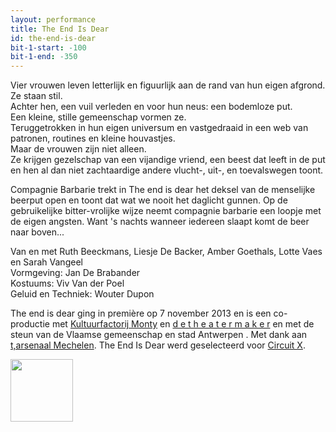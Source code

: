 ```yaml
---
layout: performance
title: The End Is Dear
id: the-end-is-dear
bit-1-start: -100
bit-1-end: -350
---
```

<style>
  #main {
    background: #080808 url({{ site.baseurl }}/img/the-end-is-dear-background.jpg);
  }

  #content {
    color: #fff;
    text-shadow: 1px 1px 1px rgba(0, 0, 0, 0.5);
  }

  @media (min-width: 666px) {
    #background-bit-1 {
      width: 100%;
      height: 1500px;
      position: absolute;
      bottom: 0;
      background: url({{ site.baseurl }}/img/the-end-is-dear-bit-1.png) no-repeat bottom right;
    }
  }
</style>
Vier vrouwen leven letterlijk en figuurlijk aan de rand van hun eigen afgrond.<br>
Ze staan stil.<br>
Achter hen, een vuil verleden en voor hun neus: een bodemloze put.<br>
Een kleine, stille gemeenschap vormen ze.<br>
Teruggetrokken in hun eigen universum en vastgedraaid in een web van patronen, routines en kleine houvastjes.<br>
Maar de vrouwen zijn niet alleen.<br>
Ze krijgen gezelschap van een vijandige vriend, een beest dat leeft in de put en hen al dan niet zachtaardige andere vlucht-, uit-, en toevalswegen toont.

Compagnie Barbarie trekt in The end is dear het deksel van de menselijke beerput open en toont dat wat we nooit het daglicht gunnen. Op de gebruikelijke bitter-vrolijke wijze neemt compagnie barbarie een loopje met de eigen angsten. Want 's nachts wanneer iedereen slaapt komt de beer naar boven...

Van en met Ruth Beeckmans, Liesje De Backer, Amber Goethals, Lotte Vaes en Sarah Vangeel<br>
Vormgeving: Jan De Brabander<br>
Kostuums: Viv Van der Poel<br>
Geluid en Techniek: Wouter Dupon

The end is dear ging in première op 7 november 2013 en is een co-productie met <a href="http://www.monty.be/">Kultuurfactorij Monty</a> en <a href="http://www.detheatermaker.be/">d&nbsp;e&nbsp;t&nbsp;h&nbsp;e&nbsp;a&nbsp;t&nbsp;e&nbsp;r&nbsp;m&nbsp;a&nbsp;k&nbsp;e&nbsp;r</a> en met de steun van de Vlaamse gemeenschap en stad Antwerpen
. Met dank aan <a href="http://www.tarsenaal.be/">t,arsenaal Mechelen</a>. The End Is Dear werd geselecteerd voor <a href="http://www.circuitx.be/">Circuit X</a>.

<a href="http://www.circuitx.be"><img src="{{ site.baseurl }}/img/circuit-x-logo.jpg" style="width: 100px;"></a>

